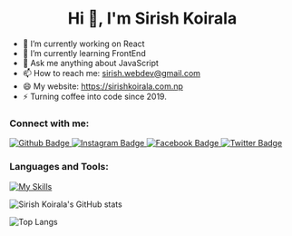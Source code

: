  <h1 align="center">Hi 👋, I'm Sirish Koirala</h1>

- 🔭 I’m currently working on React
- 🌱 I’m currently learning FrontEnd
- 💬 Ask me anything about JavaScript 
- 📫 How to reach me: sirish.webdev@gmail.com
- 😄 My website: https://sirishkoirala.com.np
- ⚡ Turning coffee into code since 2019.
  
### Connect with me:
<div id="badges">
  <a href="https://github.com/Sirishkoirala">
    <img src="https://img.shields.io/badge/Github-white?style=for-the-badge&logo=Github&logoColor=black" alt="Github Badge"/>
  </a>
   <a href="https://www.instagram.com/k_s.i.r.i.s.h">
    <img src="https://img.shields.io/badge/Instagram-purple?style=for-the-badge&logo=instagram&logoColor=white" alt="Instagram Badge"/>
  </a>
   <a href="https://www.facebook.com/sirish69/">
    <img src="https://img.shields.io/badge/Facebook-blue?style=for-the-badge&logo=facebook&logoColor=white" alt="Facebook Badge"/>
  </a>
   <a href="https://twitter.com/elonmusk">
    <img src="https://img.shields.io/badge/Twitter-blue?style=for-the-badge&logo=twitter&logoColor=white" alt="Twitter Badge"/>
  </a>
</div>

### Languages and Tools:
[![My Skills](https://skillicons.dev/icons?i=html,css,javascript,react,github,git,php,figma,c,cpp&perline=5)](https://skillicons.dev)

![Sirish Koirala's GitHub stats](https://github-readme-stats.vercel.app/api?username=sirishkoirala&show_icons=true&theme=dark)

![Top Langs](https://github-readme-stats.vercel.app/api/top-langs/?username=sirishkoirala&theme=dark)


